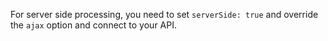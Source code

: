 For server side processing, you need to set `serverSide: true` and override the `ajax` option and connect to your API.
